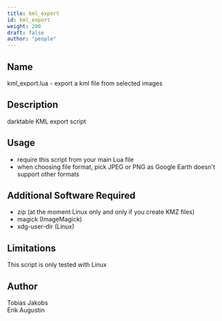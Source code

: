 ```yaml
---
title: kml_export
id: kml_export
weight: 200
draft: false
author: "people"
---
```


## Name

kml_export.lua - export a kml file from selected images

## Description

darktable KML export script

## Usage

* require this script from your main Lua file
* when choosing file format, pick JPEG or PNG as Google Earth doesn't support other formats

## Additional Software Required

* zip (at the moment Linux only and only if you create KMZ files)
* magick (ImageMagick)
* xdg-user-dir (Linux)

## Limitations

This script is only tested with Linux

## Author

Tobias Jakobs  
Erik Augustin
